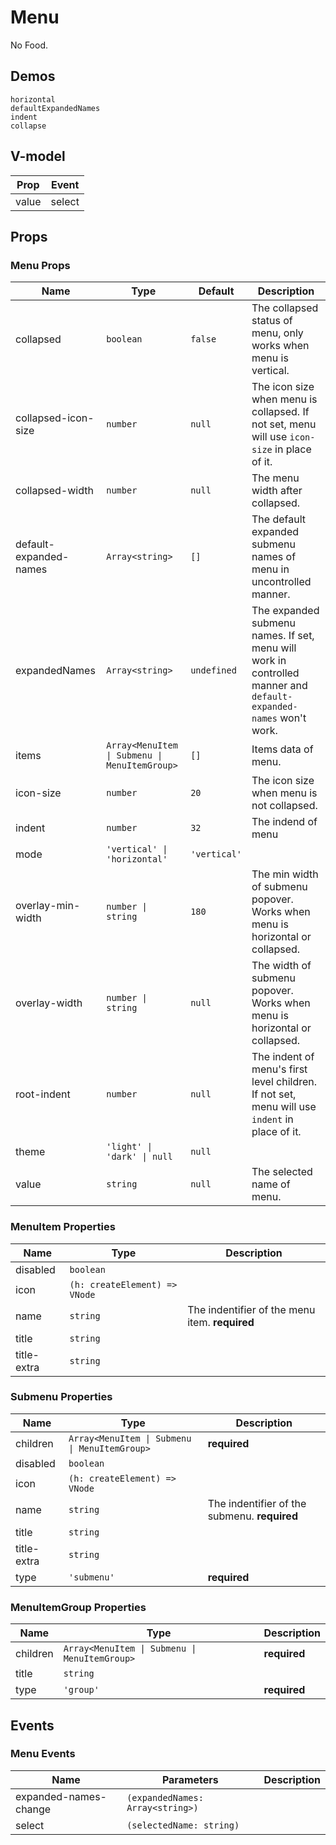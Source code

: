 # Menu
<!--single-column-->
No Food.
## Demos
```demo
horizontal
defaultExpandedNames
indent
collapse
```

## V-model
|Prop|Event|
|-|-|
|value|select|

## Props
### Menu Props
|Name|Type|Default|Description|
|-|-|-|-|
|collapsed|`boolean`|`false`|The collapsed status of menu, only works when menu is vertical.|
|collapsed-icon-size|`number`|`null`|The icon size when menu is collapsed. If not set, menu will use `icon-size` in place of it.|
|collapsed-width|`number`|`null`|The menu width after collapsed.|
|default-expanded-names|`Array<string>`|`[]`|The default expanded submenu names of menu in uncontrolled manner.|
|expandedNames|`Array<string>`|`undefined`|The expanded submenu names. If set, menu will work in controlled manner and `default-expanded-names` won't work.|
|items|`Array<MenuItem \| Submenu \| MenuItemGroup>`|`[]`|Items data of menu.|
|icon-size|`number`|`20`|The icon size when menu is not collapsed.|
|indent|`number`|`32`|The indend of menu|
|mode|`'vertical' \| 'horizontal'`|`'vertical'`||
|overlay-min-width|`number \| string`|`180`|The min width of submenu popover. Works when menu is horizontal or collapsed.|
|overlay-width|`number \| string`|`null`|The width of submenu popover. Works when menu is horizontal or collapsed.|
|root-indent|`number`|`null`|The indent of menu's first level children. If not set, menu will use `indent` in place of it.|
|theme|`'light' \| 'dark' \| null`|`null`||
|value|`string`|`null`|The selected name of menu.|

### MenuItem Properties
|Name|Type|Description|
|-|-|-|
|disabled|`boolean`||
|icon|`(h: createElement) => VNode`||
|name|`string`|The indentifier of the menu item. **required**|
|title|`string`||
|title-extra|`string`||

### Submenu Properties
|Name|Type|Description|
|-|-|-|
|children|`Array<MenuItem \| Submenu \| MenuItemGroup>`|**required**|
|disabled|`boolean`||
|icon|`(h: createElement) => VNode`||
|name|`string`|The indentifier of the submenu. **required**|
|title|`string`||
|title-extra|`string`||
|type|`'submenu'`|**required**|

### MenuItemGroup Properties
|Name|Type|Description|
|-|-|-|
|children|`Array<MenuItem \| Submenu \| MenuItemGroup>`|**required**|
|title|`string`||
|type|`'group'`|**required**|

## Events
### Menu Events
|Name|Parameters|Description|
|-|-|-|
|expanded-names-change|`(expandedNames: Array<string>)`||
|select|`(selectedName: string)`||
